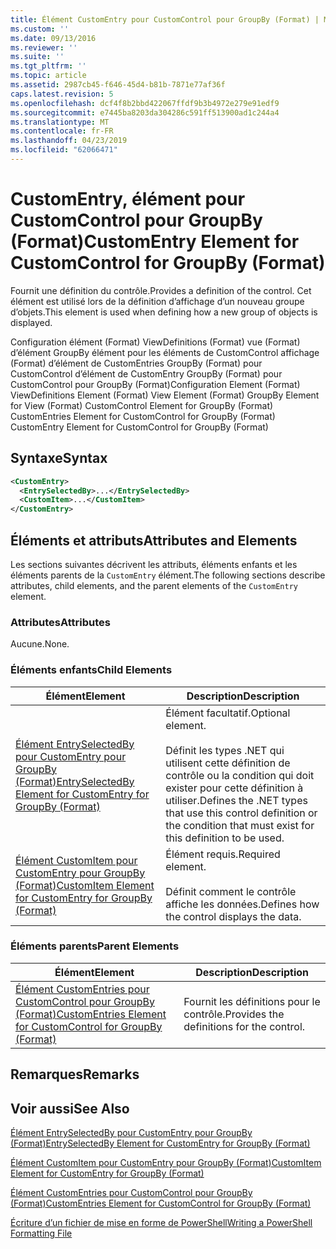 ```yaml
---
title: Élément CustomEntry pour CustomControl pour GroupBy (Format) | Microsoft Docs
ms.custom: ''
ms.date: 09/13/2016
ms.reviewer: ''
ms.suite: ''
ms.tgt_pltfrm: ''
ms.topic: article
ms.assetid: 2987cb45-f646-45d4-b81b-7871e77af36f
caps.latest.revision: 5
ms.openlocfilehash: dcf4f8b2bbd422067ffdf9b3b4972e279e91edf9
ms.sourcegitcommit: e7445ba8203da304286c591ff513900ad1c244a4
ms.translationtype: MT
ms.contentlocale: fr-FR
ms.lasthandoff: 04/23/2019
ms.locfileid: "62066471"
---
```

# <a name="customentry-element-for-customcontrol-for-groupby-format"></a><span data-ttu-id="d13b8-102">CustomEntry, élément pour CustomControl pour GroupBy (Format)</span><span class="sxs-lookup"><span data-stu-id="d13b8-102">CustomEntry Element for CustomControl for GroupBy (Format)</span></span>

<span data-ttu-id="d13b8-103">Fournit une définition du contrôle.</span><span class="sxs-lookup"><span data-stu-id="d13b8-103">Provides a definition of the control.</span></span> <span data-ttu-id="d13b8-104">Cet élément est utilisé lors de la définition d’affichage d’un nouveau groupe d’objets.</span><span class="sxs-lookup"><span data-stu-id="d13b8-104">This element is used when defining how a new group of objects is displayed.</span></span>

<span data-ttu-id="d13b8-105">Configuration élément (Format) ViewDefinitions (Format) vue (Format) d’élément GroupBy élément pour les éléments de CustomControl affichage (Format) d’élément de CustomEntries GroupBy (Format) pour CustomControl d’élément de CustomEntry GroupBy (Format) pour CustomControl pour GroupBy (Format)</span><span class="sxs-lookup"><span data-stu-id="d13b8-105">Configuration Element (Format) ViewDefinitions Element (Format) View Element (Format) GroupBy Element for View (Format) CustomControl Element for GroupBy (Format) CustomEntries Element for CustomControl for GroupBy (Format) CustomEntry Element for CustomControl for GroupBy (Format)</span></span>

## <a name="syntax"></a><span data-ttu-id="d13b8-106">Syntaxe</span><span class="sxs-lookup"><span data-stu-id="d13b8-106">Syntax</span></span>

```xml
<CustomEntry>
  <EntrySelectedBy>...</EntrySelectedBy>
  <CustomItem>...</CustomItem>
</CustomEntry>
```

## <a name="attributes-and-elements"></a><span data-ttu-id="d13b8-107">Éléments et attributs</span><span class="sxs-lookup"><span data-stu-id="d13b8-107">Attributes and Elements</span></span>

<span data-ttu-id="d13b8-108">Les sections suivantes décrivent les attributs, éléments enfants et les éléments parents de la `CustomEntry` élément.</span><span class="sxs-lookup"><span data-stu-id="d13b8-108">The following sections describe attributes, child elements, and the parent elements of the `CustomEntry` element.</span></span>

### <a name="attributes"></a><span data-ttu-id="d13b8-109">Attributes</span><span class="sxs-lookup"><span data-stu-id="d13b8-109">Attributes</span></span>

<span data-ttu-id="d13b8-110">Aucune.</span><span class="sxs-lookup"><span data-stu-id="d13b8-110">None.</span></span>

### <a name="child-elements"></a><span data-ttu-id="d13b8-111">Éléments enfants</span><span class="sxs-lookup"><span data-stu-id="d13b8-111">Child Elements</span></span>

|<span data-ttu-id="d13b8-112">Élément</span><span class="sxs-lookup"><span data-stu-id="d13b8-112">Element</span></span>|<span data-ttu-id="d13b8-113">Description</span><span class="sxs-lookup"><span data-stu-id="d13b8-113">Description</span></span>|
|-------------|-----------------|
|[<span data-ttu-id="d13b8-114">Élément EntrySelectedBy pour CustomEntry pour GroupBy (Format)</span><span class="sxs-lookup"><span data-stu-id="d13b8-114">EntrySelectedBy Element for CustomEntry for GroupBy (Format)</span></span>](./entryselectedby-element-for-customentry-for-groupby-format.md)|<span data-ttu-id="d13b8-115">Élément facultatif.</span><span class="sxs-lookup"><span data-stu-id="d13b8-115">Optional element.</span></span><br /><br /> <span data-ttu-id="d13b8-116">Définit les types .NET qui utilisent cette définition de contrôle ou la condition qui doit exister pour cette définition à utiliser.</span><span class="sxs-lookup"><span data-stu-id="d13b8-116">Defines the .NET types that use this control definition or the condition that must exist for this definition to be used.</span></span>|
|[<span data-ttu-id="d13b8-117">Élément CustomItem pour CustomEntry pour GroupBy (Format)</span><span class="sxs-lookup"><span data-stu-id="d13b8-117">CustomItem Element for CustomEntry for GroupBy (Format)</span></span>](./customitem-element-for-customentry-for-groupby-format.md)|<span data-ttu-id="d13b8-118">Élément requis.</span><span class="sxs-lookup"><span data-stu-id="d13b8-118">Required element.</span></span><br /><br /> <span data-ttu-id="d13b8-119">Définit comment le contrôle affiche les données.</span><span class="sxs-lookup"><span data-stu-id="d13b8-119">Defines how the control displays the data.</span></span>|

### <a name="parent-elements"></a><span data-ttu-id="d13b8-120">Éléments parents</span><span class="sxs-lookup"><span data-stu-id="d13b8-120">Parent Elements</span></span>

|<span data-ttu-id="d13b8-121">Élément</span><span class="sxs-lookup"><span data-stu-id="d13b8-121">Element</span></span>|<span data-ttu-id="d13b8-122">Description</span><span class="sxs-lookup"><span data-stu-id="d13b8-122">Description</span></span>|
|-------------|-----------------|
|[<span data-ttu-id="d13b8-123">Élément CustomEntries pour CustomControl pour GroupBy (Format)</span><span class="sxs-lookup"><span data-stu-id="d13b8-123">CustomEntries Element for CustomControl for GroupBy (Format)</span></span>](./customentries-element-for-customcontrol-for-groupby-format.md)|<span data-ttu-id="d13b8-124">Fournit les définitions pour le contrôle.</span><span class="sxs-lookup"><span data-stu-id="d13b8-124">Provides the definitions for the control.</span></span>|

## <a name="remarks"></a><span data-ttu-id="d13b8-125">Remarques</span><span class="sxs-lookup"><span data-stu-id="d13b8-125">Remarks</span></span>

## <a name="see-also"></a><span data-ttu-id="d13b8-126">Voir aussi</span><span class="sxs-lookup"><span data-stu-id="d13b8-126">See Also</span></span>

[<span data-ttu-id="d13b8-127">Élément EntrySelectedBy pour CustomEntry pour GroupBy (Format)</span><span class="sxs-lookup"><span data-stu-id="d13b8-127">EntrySelectedBy Element for CustomEntry for GroupBy (Format)</span></span>](./entryselectedby-element-for-customentry-for-groupby-format.md)

[<span data-ttu-id="d13b8-128">Élément CustomItem pour CustomEntry pour GroupBy (Format)</span><span class="sxs-lookup"><span data-stu-id="d13b8-128">CustomItem Element for CustomEntry for GroupBy (Format)</span></span>](./customitem-element-for-customentry-for-groupby-format.md)

[<span data-ttu-id="d13b8-129">Élément CustomEntries pour CustomControl pour GroupBy (Format)</span><span class="sxs-lookup"><span data-stu-id="d13b8-129">CustomEntries Element for CustomControl for GroupBy (Format)</span></span>](./customentries-element-for-customcontrol-for-groupby-format.md)

[<span data-ttu-id="d13b8-130">Écriture d’un fichier de mise en forme de PowerShell</span><span class="sxs-lookup"><span data-stu-id="d13b8-130">Writing a PowerShell Formatting File</span></span>](./writing-a-powershell-formatting-file.md)
